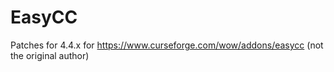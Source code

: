 # EasyCC
Patches for 4.4.x for https://www.curseforge.com/wow/addons/easycc (not the original author)
